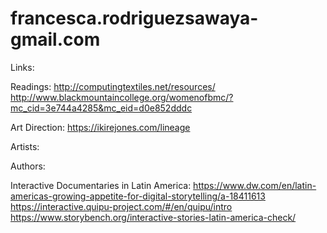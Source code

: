 # francesca.rodriguezsawaya-gmail.com


Links:

Readings:
http://computingtextiles.net/resources/
http://www.blackmountaincollege.org/womenofbmc/?mc_cid=3e744a4285&mc_eid=d0e852dddc

Art Direction:
https://ikirejones.com/lineage

Artists:

Authors:

Interactive Documentaries in Latin America:
https://www.dw.com/en/latin-americas-growing-appetite-for-digital-storytelling/a-18411613
https://interactive.quipu-project.com/#/en/quipu/intro
https://www.storybench.org/interactive-stories-latin-america-check/

